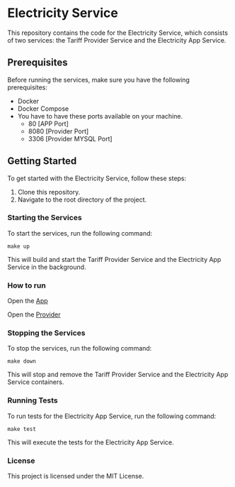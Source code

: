 # Electricity Service

This repository contains the code for the Electricity Service, which consists of two services: the Tariff Provider Service and the Electricity App Service.

## Prerequisites

Before running the services, make sure you have the following prerequisites:

- Docker
- Docker Compose
- You have to have these ports available on your machine.
  - 80 [APP Port]
  - 8080 [Provider Port]
  - 3306 [Provider MYSQL Port]

## Getting Started

To get started with the Electricity Service, follow these steps:

1. Clone this repository.
2. Navigate to the root directory of the project.

### Starting the Services

To start the services, run the following command:

```shell
make up
```

This will build and start the Tariff Provider Service and the Electricity App Service in the background.

### How to run

Open the [App](http://localhost/api)

Open the [Provider](http://localhost:8080/api)

### Stopping the Services

To stop the services, run the following command:

```shell
make down
```

This will stop and remove the Tariff Provider Service and the Electricity App Service containers.

### Running Tests

To run tests for the Electricity App Service, run the following command:

```shell
make test
```

This will execute the tests for the Electricity App Service.

### License

This project is licensed under the MIT License.
